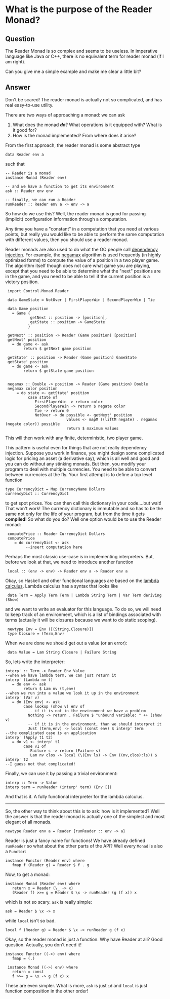 
# What is the purpose of the Reader Monad?

## Question
        
The Reader Monad is so complex and seems to be useless. In imperative language like Java or C++, there is no equivalent term for reader monad (if I am right).

Can you give me a simple example and make me clear a little bit?

## Answer
        
Don't be scared! The reader monad is actually not so complicated, and has real easy-to-use utility.

There are two ways of approaching a monad: we can ask

1.  What does the monad **_do_**? What operations is it equipped with? What is it good for?
2.  How is the monad implemented? From where does it arise?

From the first approach, the reader monad is some abstract type

    data Reader env a
    

such that

    -- Reader is a monad
    instance Monad (Reader env)
    
    -- and we have a function to get its environment
    ask :: Reader env env
    
    -- finally, we can run a Reader
    runReader :: Reader env a -> env -> a
    

So how do we use this? Well, the reader monad is good for passing (implicit) configuration information through a computation.

Any time you have a "constant" in a computation that you need at various points, but really you would like to be able to perform the same computation with different values, then you should use a reader monad.

Reader monads are also used to do what the OO people call [dependency injection](http://en.wikipedia.org/wiki/Dependency_injection). For example, the [negamax](http://en.wikipedia.org/wiki/Negamax) algorithm is used frequently (in highly optimized forms) to compute the value of a position in a two player game. The algorithm itself though does not care what game you are playing, except that you need to be able to determine what the "next" positions are in the game, and you need to be able to tell if the current position is a victory position.

     import Control.Monad.Reader
    
     data GameState = NotOver | FirstPlayerWin | SecondPlayerWin | Tie
    
     data Game position
       = Game {
               getNext :: position -> [position],
               getState :: position -> GameState
              }
    
     getNext' :: position -> Reader (Game position) [position]
     getNext' position
       = do game <- ask
            return $ getNext game position
    
     getState' :: position -> Reader (Game position) GameState
     getState' position
       = do game <- ask
            return $ getState game position
    
    
     negamax :: Double -> position -> Reader (Game position) Double
     negamax color position
         = do state <- getState' position 
              case state of
                 FirstPlayerWin -> return color
                 SecondPlayerWin -> return $ negate color
                 Tie -> return 0
                 NotOver -> do possible <- getNext' position
                               values <- mapM ((liftM negate) . negamax (negate color)) possible
                               return $ maximum values
    

This will then work with any finite, deterministic, two player game.

This pattern is useful even for things that are not really dependency injection. Suppose you work in finance, you might design some complicated logic for pricing an asset (a derivative say), which is all well and good and you can do without any stinking monads. But then, you modify your program to deal with multiple currencies. You need to be able to convert between currencies at the fly. Your first attempt is to define a top level function

    type CurrencyDict = Map CurrencyName Dollars
    currencyDict :: CurrencyDict
    

to get spot prices. You can then call this dictionary in your code....but wait! That won't work! The currency dictionary is immutable and so has to be the same not only for the life of your program, but from the time it gets **compiled**! So what do you do? Well one option would be to use the Reader monad:

     computePrice :: Reader CurrencyDict Dollars
     computePrice
        = do currencyDict <- ask
             --insert computation here
    

Perhaps the most classic use-case is in implementing interpreters. But, before we look at that, we need to introduce another function

     local :: (env -> env) -> Reader env a -> Reader env a
    

Okay, so Haskell and other functional languages are based on the [lambda calculus](http://en.wikipedia.org/wiki/Lambda_calculus). Lambda calculus has a syntax that looks like

     data Term = Apply Term Term | Lambda String Term | Var Term deriving (Show)
    

and we want to write an evaluator for this language. To do so, we will need to keep track of an environment, which is a list of bindings associated with terms (actually it will be closures because we want to do static scoping).

     newtype Env = Env ([(String,Closure)])
     type Closure = (Term,Env)
    

When we are done we should get out a value (or an error):

     data Value = Lam String Closure | Failure String
    

So, lets write the interpreter:

    interp' :: Term -> Reader Env Value
    --when we have lambda term, we can just return it
    interp' (Lambda nv t) 
       = do env <- ask
            return $ Lam nv (t,env)
    --when we run into a value we look it up in the environment
    interp' (Var v) 
       = do (Env env) <- ask
            case lookup (show v) env of
              -- if it is not in the environment we have a problem
              Nothing -> return . Failure $ "unbound variable: " ++ (show v)
              -- if it is in the environment, than we should interpret it
              Just (term,env) -> local (const env) $ interp' term
    --the complicated case is an application
    interp' (Apply t1 t2)
       = do v1 <- interp' t1
            case v1 of
               Failure s -> return (Failure s)
               Lam nv clos -> local (\(Env ls) -> Env ((nv,clos):ls)) $ interp' t2
    --I guess not that complicated!
    

Finally, we can use it by passing a trivial environment:

    interp :: Term -> Value
    interp term = runReader (interp' term) (Env [])
    

And that is it. A fully functional interpreter for the lambda calculus.

* * *

So, the other way to think about this is to ask: how is it implemented? Well the answer is that the reader monad is actually one of the simplest and most elegant of all monads.

    newtype Reader env a = Reader {runReader :: env -> a}
    

Reader is just a fancy name for functions! We have already defined `runReader` so what about the other parts of the API? Well every `Monad` is also a `Functor`:

    instance Functor (Reader env) where
       fmap f (Reader g) = Reader $ f . g
    

Now, to get a monad:

    instance Monad (Reader env) where
       return x = Reader (\_ -> x)
       (Reader f) >>= g = Reader $ \x -> runReader (g (f x)) x
    

which is not so scary. `ask` is really simple:

    ask = Reader $ \x -> x
    

while `local` isn't so bad.

    local f (Reader g) = Reader $ \x -> runReader g (f x)
    

Okay, so the reader monad is just a function. Why have Reader at all? Good question. Actually, you don't need it!

    instance Functor ((->) env) where
       fmap = (.)
    
     instance Monad ((->) env) where
       return = const
       f >>= g = \x -> g (f x) x
    

These are even simpler. What is more, `ask` is just `id` and `local` is just function composition in the other order!
